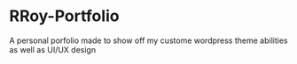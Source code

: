 # RRoy-Portfolio
A personal porfolio made to show off my custome wordpress theme abilities as well as UI/UX design
